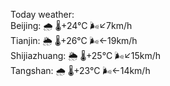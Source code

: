 Today weather:  
Beijing: 🌧   🌡️+24°C 🌬️↙7km/h  
Tianjin: 🌦   🌡️+26°C 🌬️←19km/h  
Shijiazhuang: 🌦   🌡️+25°C 🌬️↙15km/h  
Tangshan: 🌧   🌡️+23°C 🌬️←14km/h  
